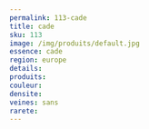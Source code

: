 ```yaml
---
permalink: 113-cade
title: cade
sku: 113
image: /img/produits/default.jpg
essence: cade
region: europe
details: 
produits:
couleur: 
densite: 
veines: sans
rarete: 
---
```

